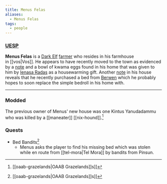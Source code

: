 ```yaml
---
title: Menus Felas
aliases:
  - Menus Felas
tags:
  - people
---
```

### [UESP](https://en.uesp.net/wiki/Morrowind:Menus_Felas)
**Menus Felas** is a [Dark Elf](https://en.uesp.net/wiki/Morrowind:Dark_Elf "Morrowind:Dark Elf") [farmer](https://en.uesp.net/wiki/Morrowind:Farmer "Morrowind:Farmer") who resides in his farmhouse in [[vos|Vos]]. He appears to have recently moved to the town as evidenced by a [note](https://en.uesp.net/wiki/Morrowind:Note_to_Menus "Morrowind:Note to Menus") and a bowl of kwama eggs found in his home that was given to him by [Ienasa Radas](https://en.uesp.net/wiki/Morrowind:Ienasa_Radas "Morrowind:Ienasa Radas") as a housewarming gift. Another [note](https://en.uesp.net/wiki/Morrowind:Note_from_Berwen "Morrowind:Note from Berwen") in his house reveals that he recently purchased a bed from [Berwen](https://en.uesp.net/wiki/Morrowind:Berwen "Morrowind:Berwen") which he probably hopes to soon replace the simple bedroll in his home with.

***
### Modded
The previous owner of Menus' new house was one Kintus Yanudadammu who was killed by a [[maneater]] [[nix-hound]].[^1]
### Quests
* Bed Bandits[^1]
	* Menus asks the player to find his missing bed which was stolen while en route from [[tel-mora|Tel Mora]] by bandits from Pinsun.

[^1]: [[oaab-grazelands|OAAB Grazelands]]s]]
